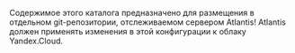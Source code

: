 Содержимое этого каталога предназначено для размещения в отдельном git-репозитории, отслеживаемом сервером Atlantis!
Atlantis должен применять изменения в этой конфигурации к облаку Yandex.Cloud.